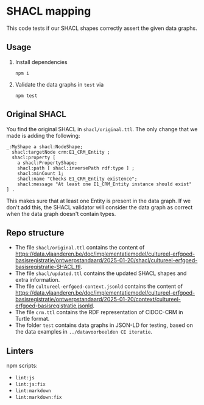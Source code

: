 # SHACL mapping

This code tests if our SHACL shapes correctly assert the given data graphs.

## Usage

1. Install dependencies

   ```shell
   npm i
   ```

2. Validate the data graphs in `test` via

   ```shell
   npm test
   ```

## Original SHACL

You find the original SHACL in `shacl/original.ttl`.
The only change that we made is adding the following:

```turtle
_:MyShape a shacl:NodeShape;
  shacl:targetNode crm:E1_CRM_Entity ;
  shacl:property [
    a shacl:PropertyShape;
    shacl:path [ shacl:inversePath rdf:type ] ;
    shacl:minCount 1;
    shacl:name "Checks E1_CRM_Entity existence";
    shacl:message "At least one E1_CRM_Entity instance should exist"
] .
```

This makes sure that at least one Entity is present in the data graph.
If we don't add this,
the SHACL validator will consider the data graph as correct when the data graph doesn't contain types.

## Repo structure

- The file `shacl/original.ttl` contains the content of
  <https://data.vlaanderen.be/doc/implementatiemodel/cultureel-erfgoed-basisregistratie/ontwerpstandaard/2025-01-20/shacl/cultureel-erfgoed-basisregistratie-SHACL.ttl>.
- The file `shacl/updated.ttl` contains the updated SHACL shapes and extra information.
- The file `cultureel-erfgoed-context.jsonld` contains the content of
  <https://data.vlaanderen.be/doc/implementatiemodel/cultureel-erfgoed-basisregistratie/ontwerpstandaard/2025-01-20/context/cultureel-erfgoed-basisregistratie.jsonld>.
- The file `crm.ttl` contains the RDF representation of CIDOC-CRM in Turtle format.
- The folder `test` contains data graphs in JSON-LD for testing, based on the data examples in `../datavoorbeelden CE iteratie`.

## Linters

npm scripts:

- `lint:js`
- `lint:js:fix`
- `lint:markdown`
- `lint:markdown:fix`
